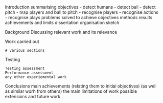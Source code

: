 
Introduction
    summarising objectives
        - detect humans
        - detect ball
        - detect pitch
        - map players and ball to pitch
        - recognise players
        - recognise actions
        - recognise plays
    problems solved to achieve objectives
    methods
    results
    achievements and limits
    dissertation organisation sketch


Background
    Discussing relevant work and its relevance


Work carried out

    # various sections


Testing

    Testing assessment
    Performance assessment
    any other experiemental work


Conclusions
    main achievements (relating them to initial objectives) (as well as similar worh from others)
    the main limitations of work
    possible extensions and future work
